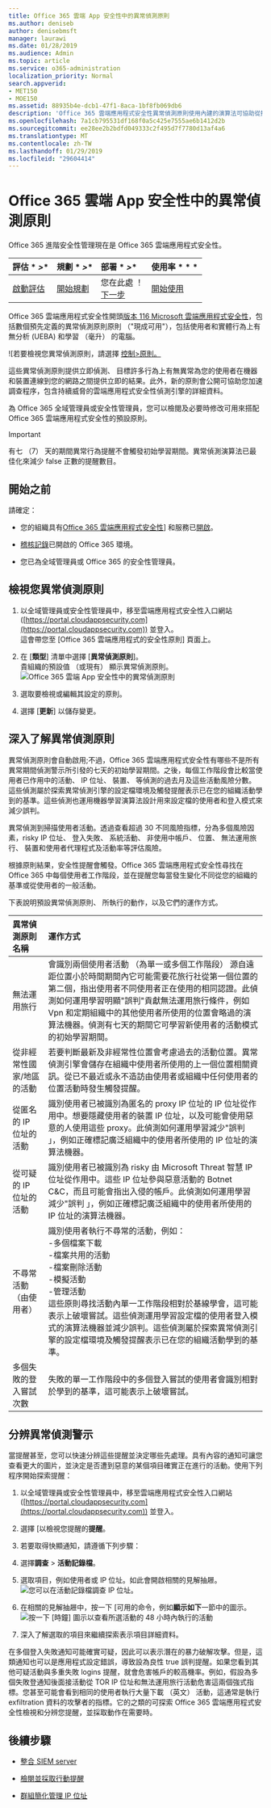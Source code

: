 ```yaml
---
title: Office 365 雲端 App 安全性中的異常偵測原則
ms.author: deniseb
author: denisebmsft
manager: laurawi
ms.date: 01/28/2019
ms.audience: Admin
ms.topic: article
ms.service: o365-administration
localization_priority: Normal
search.appverid:
- MET150
- MOE150
ms.assetid: 88935b4e-dcb1-47f1-8aca-1bf8fb069db6
description: 'Office 365 雲端應用程式安全性異常偵測原則使用內建的演算法可協助從抽出潛在的問題。您應該會有至少一個異常偵測原則] 中，您可以使用篩選器來調整 （當您建立它）。 '
ms.openlocfilehash: 7a1cb795531df168f0a5c425e7555ae6b1412d2b
ms.sourcegitcommit: ee28ee2b2bdfd049333c2f495d7f7780d13af4a6
ms.translationtype: MT
ms.contentlocale: zh-TW
ms.lasthandoff: 01/29/2019
ms.locfileid: "29604414"
---
```

# <a name="anomaly-detection-policies-in-office-365-cloud-app-security"></a>Office 365 雲端 App 安全性中的異常偵測原則

Office 365 進階安全性管理現在是 Office 365 雲端應用程式安全性。
  
|評估 * *\>**|規劃 * *\>**|部署 * *\>**|使用率 * * *|
|:-----|:-----|:-----|:-----|
|[啟動評估](office-365-cas-overview.md) <br/> |[開始規劃](get-ready-for-office-365-cas.md) <br/> |您在此處 ！  <br/> [下一步](integrate-your-siem-server-with-office-365-cas.md) <br/> |[開始使用](utilization-activities-for-ocas.md) <br/> |
   
Office 365 雲端應用程式安全性開頭[版本 116 Microsoft 雲端應用程式安全性](new-in-office-365-cas-2018.md#office-365-cloud-app-security-release-116-3)，包括數個預先定義的異常偵測原則原則 （"現成可用"），包括使用者和實體行為上有無分析 (UEBA) 和學習 （毫升） 的電腦。
  
![若要檢視您異常偵測原則，請選擇 [控制\>原則。](media/9663baa5-98bf-45e0-9458-6e572b43ec72.png)
  
這些異常偵測原則提供立即偵測、 目標許多行為上有無異常為您的使用者在機器和裝置連線到您的網路之間提供立即的結果。此外，新的原則會公開可協助您加速調查程序，包含持續威脅的雲端應用程式安全性偵測引擎的詳細資料。
  
為 Office 365 全域管理員或安全性管理員，您可以檢閱及必要時修改可用來搭配 Office 365 雲端應用程式安全性的預設原則。
  
 > [!IMPORTANT]
> 有七 （7） 天的期間異常行為提醒不會觸發初始學習期間。異常偵測演算法已最佳化來減少 false 正數的提醒數目。 
  
## <a name="before-you-begin"></a>開始之前

請確定：
  
- 您的組織具有[Office 365 雲端應用程式安全性](office-365-cas-overview.md)] 和服務已[開啟](turn-on-office-365-cas.md)。
    
- [稽核記錄](turn-audit-log-search-on-or-off.md)已開啟的 Office 365 環境。 
    
- 您已為全域管理員或 Office 365 的安全性管理員。
    
## <a name="view-your-anomaly-detection-policies"></a>檢視您異常偵測原則

1. 以全域管理員或安全性管理員中，移至雲端應用程式安全性入口網站 ([https://portal.cloudappsecurity.com](https://portal.cloudappsecurity.com)) 並登入。<br>這會帶您至 [Office 365 雲端應用程式的安全性原則] 頁面上。
    
2. 在 [**類型**] 清單中選擇 [**異常偵測原則**]。<br>貴組織的預設值 （或現有） 顯示異常偵測原則。<br>![Office 365 雲端 App 安全性中的異常偵測原則](media/2e0ee770-787a-4d4a-bea8-389dc765d4c6.png)
  
3. 選取要檢視或編輯其設定的原則。
    
4. 選擇 [**更新**] 以儲存變更。 
    
## <a name="learn-more-about-anomaly-detection-policies"></a>深入了解異常偵測原則

異常偵測原則會自動啟用;不過，Office 365 雲端應用程式安全性有哪些不是所有異常期間偵測警示所引發的七天的初始學習期間。之後，每個工作階段會比較當使用者已作用中的活動、 IP 位址、 裝置、 等偵測的過去月及這些活動風險分數。這些偵測屬於探索異常偵測引擎的設定檔環境及觸發提醒表示已在您的組織活動學到的基準。這些偵測也運用機器學習演算法設計用來設定檔的使用者和登入模式來減少誤判。
  
異常偵測到掃描使用者活動。透過查看超過 30 不同風險指標，分為多個風險因素，risky IP 位址、 登入失敗、 系統活動、 非使用中帳戶、 位置、 無法運用旅行、 裝置和使用者代理程式及活動率等評估風險。
  
根據原則結果，安全性提醒會觸發。Office 365 雲端應用程式安全性尋找在 Office 365 中每個使用者工作階段，並在提醒您每當發生變化不同從您的組織的基準或從使用者的一般活動。
  
下表說明預設異常偵測原則、 所執行的動作，以及它們的運作方式。
  
|**異常偵測原則名稱**|**運作方式**|
|:-----|:-----|
|無法運用旅行  <br/> |會識別兩個使用者活動 （為單一或多個工作階段） 源自遠距位置小於時間期間內它可能需要花旅行社從第一個位置的第二個，指出使用者不同使用者正在使用的相同認證。此偵測如何運用學習明顯"誤判"貢獻無法運用旅行條件，例如 Vpn 和定期組織中的其他使用者所使用的位置會略過的演算法機器。偵測有七天的期間它可學習新使用者的活動模式的初始學習期間。  <br/> |
|從非經常性國家/地區的活動  <br/> |若要判斷最新及非經常性位置會考慮過去的活動位置。異常偵測引擎會儲存在組織中使用者所使用的上一個位置相關資訊。從已不最近或永不造訪由使用者或組織中任何使用者的位置活動時發生觸發提醒。  <br/> |
|從匿名的 IP 位址的活動  <br/> |識別使用者已被識別為匿名的 proxy IP 位址的 IP 位址從作用中。想要隱藏使用者的裝置 IP 位址，以及可能會使用惡意的人使用這些 proxy。此偵測如何運用學習減少"誤判 」，例如正確標記廣泛組織中的使用者所使用的 IP 位址的演算法機器。  <br/> |
|從可疑的 IP 位址的活動  <br/> |識別使用者已被識別為 risky 由 Microsoft Threat 智慧 IP 位址從作用中。這些 IP 位址參與惡意活動的 Botnet C&amp;C，而且可能會指出入侵的帳戶。此偵測如何運用學習減少"誤判 」，例如正確標記廣泛組織中的使用者所使用的 IP 位址的演算法機器。  <br/> |
|不尋常活動 （由使用者）  <br/> | 識別使用者執行不尋常的活動，例如：  <br/>  -多個檔案下載  <br/>  -檔案共用的活動  <br/>  -檔案刪除活動  <br/>  -模擬活動  <br/>  -管理活動  <br/>  這些原則尋找活動內單一工作階段相對於基線學會，這可能表示上破壞嘗試。這些偵測運用學習設定檔的使用者登入模式的演算法機器並減少誤判。這些偵測屬於探索異常偵測引擎的設定檔環境及觸發提醒表示已在您的組織活動學到的基準。  <br/> |
|多個失敗的登入嘗試次數  <br/> |失敗的單一工作階段中的多個登入嘗試的使用者會識別相對於學到的基準，這可能表示上破壞嘗試。  <br/> |
   
## <a name="triage-anomaly-detection-alerts"></a>分辨異常偵測警示

當提醒甚至，您可以快速分辨這些提醒並決定哪些先處理。具有內容的通知可讓您查看更大的圖片，並決定是否遭到惡意的某個項目確實正在進行的活動。使用下列程序開始探索提醒：
  
1. 以全域管理員或安全性管理員中，移至雲端應用程式安全性入口網站 ([https://portal.cloudappsecurity.com](https://portal.cloudappsecurity.com)) 並登入。 
    
2. 選擇 [以檢視您提醒的**提醒**。 
    
3. 若要取得快顯通知，請遵循下列步驟：
    
4. 選擇**調查** \> **活動記錄檔**。
    
5. 選取項目，例如使用者或 IP 位址。如此會開啟相關的見解抽屜。<br>![您可以在活動記錄檔調查 IP 位址。](media/32a727c5-e406-4fe2-9443-c1a7fb6628fc.png)
  
6. 在相關的見解抽屜中，按一下 [可用的命令，例如**顯示如下**一節中的圖示。<br> ![按一下 [時鐘] 圖示以查看所選活動的 48 小時內執行的活動](media/c6c96aa0-98e5-4205-8873-45f8d6fd0843.png)
  
7. 深入了解選取的項目來繼續探索表示項目詳細資料。
    
在多個登入失敗通知可能確實可疑，因此可以表示潛在的暴力破解攻擊。但是，這類通知也可以是應用程式設定錯誤，導致設為良性 true 誤判提醒。如果您看到其他可疑活動與多重失敗 logins 提醒，就會危害帳戶的較高機率。例如，假設為多個失敗登通知後面接活動從 TOR IP 位址和無法運用旅行活動危害這兩個強式指標。您甚至可能會看到相同的使用者執行大量下載 （英文） 活動，這通常是執行 exfiltration 資料的攻擊者的指標。它的之類的可探索 Office 365 雲端應用程式安全性檢視和分辨您提醒，並採取動作在需要時。
  
## <a name="next-steps"></a>後續步驟

- [整合 SIEM server](integrate-your-siem-server-with-office-365-cas.md)
    
- [檢閱並採取行動提醒](review-office-365-cas-alerts.md)
    
- [群組簡化管理 IP 位址](group-your-ip-addresses-in-ocas.md)
    

